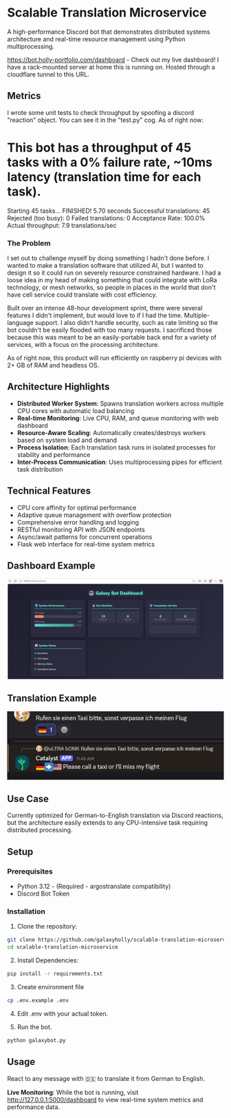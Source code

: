 # Scalable Translation Microservice

A high-performance Discord bot that demonstrates distributed systems architecture and real-time resource management using Python multiprocessing.

https://bot.holly-portfolio.com/dashboard - Check out my live dashboard! I have a rack-mounted server at home this is running on. Hosted through a cloudflare tunnel to this URL.

## Metrics
I wrote some unit tests to check throughput by spoofing a discord "reaction" object. You can see it in the "test.py" cog. As of right now:
# This bot has a throughput of 45 tasks with a 0% failure rate, ~10ms latency (translation time for each task).
Starting 45 tasks...
FINISHED! 5.70 seconds
Successful translations: 45
Rejected (too busy): 0
Failed translations: 0
Acceptance Rate: 100.0%
Actual throughput: 7.9 translations/sec

### The Problem
I set out to challenge myself by doing something I hadn't done before. I wanted to make a translation software that utilized AI, but I wanted to design it so it could run on severely resource constrained hardware. I had a loose idea in my head of making something that could integrate with LoRa technology, or mesh networks, so people in places in the world that don't have cell service could translate with cost efficiency.

Built over an intense 48-hour development sprint, there were several features I didn't implement, but would love to if I had the time. Multiple-language support. I also didn't handle security, such as rate limiting so the bot couldn't be easily flooded with too many requests. I sacrificed those because this was meant to be an easily-portable back end for a variety of services, with a focus on the processing architecture.

As of right now, this product will run efficiently on raspberry pi devices with 2+ GB of RAM and headless OS.

## Architecture Highlights

- **Distributed Worker System**: Spawns translation workers across multiple CPU cores with automatic load balancing
- **Real-time Monitoring**: Live CPU, RAM, and queue monitoring with web dashboard
- **Resource-Aware Scaling**: Automatically creates/destroys workers based on system load and demand
- **Process Isolation**: Each translation task runs in isolated processes for stability and performance
- **Inter-Process Communication**: Uses multiprocessing pipes for efficient task distribution

## Technical Features

- CPU core affinity for optimal performance
- Adaptive queue management with overflow protection
- Comprehensive error handling and logging
- RESTful monitoring API with JSON endpoints
- Async/await patterns for concurrent operations
- Flask web interface for real-time system metrics

## Dashboard Example
![alt text](image.png)

## Translation Example
![alt text](image-1.png)

## Use Case
Currently optimized for German-to-English translation via Discord reactions, but the architecture easily extends to any CPU-intensive task requiring distributed processing.

## Setup

### Prerequisites
- Python 3.12 - (Required - argostranslate compatibility)
- Discord Bot Token

### Installation

1. Clone the repository:
```bash
git clone https://github.com/galaxyholly/scalable-translation-microservice.git
cd scalable-translation-microservice
```

2. Install Dependencies:
```bash
pip install -r requirements.txt
```

3. Create environment file
```bash
cp .env.example .env
```

4. Edit .env with your actual token.

5. Run the bot.
```bash
python galaxybot.py
```

## Usage

React to any message with 🇩🇪 to translate it from German to English. 

**Live Monitoring**: While the bot is running, visit http://127.0.0.1:5000/dashboard to view real-time system metrics and performance data.
